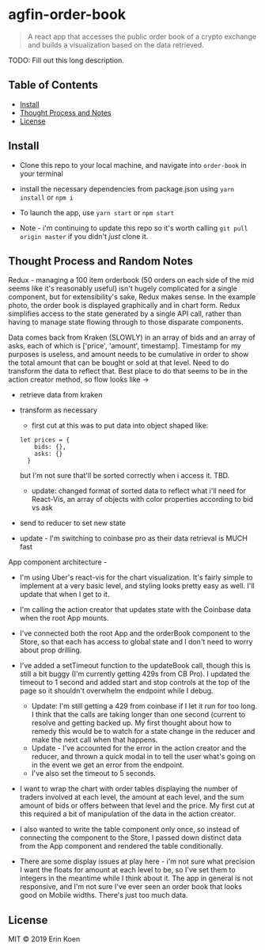 # agfin-order-book


> A react app that accesses the public order book of a crypto exchange and builds a visualization based on the data retrieved.

TODO: Fill out this long description.

## Table of Contents

- [Install](#install)
- [Thought Process and Notes](#thought_process)
- [License](#license)

## Install

- Clone this repo to your local machine, and navigate into `order-book` in your terminal
- install the necessary dependencies from package.json using `yarn install` or `npm i`
- To launch the app, use `yarn start` or `npm start` 

- Note - i'm continuing to update this repo so it's worth calling `git pull origin master` if you didn't *just* clone it.



## Thought Process and Random Notes

Redux - managing a 100 item orderbook (50 orders on each side of the mid seems like it's reasonably useful) isn't hugely complicated for a single component, but for extensibility's sake, Redux makes sense. In the example photo, the order book is displayed graphically and in chart form. Redux simplifies access to the state generated by a single API call, rather than having to manage state flowing through to those disparate components. 

Data comes back from Kraken (SLOWLY) in an array of bids and an array of asks, each of which is ['price', 'amount', timestamp]. Timestamp for my purposes is useless, and amount needs to be cumulative in order to show the total amount that can be bought or sold at that level. Need to do transform the data to reflect that. Best place to do that seems to be in the action creator method, so flow looks like ->
- retrieve data from kraken
- transform as necessary
    - first cut at this was to put data into object shaped like:
    ```
    let prices = {
        bids: {}, 
        asks: {}
      }
    ```
    but I'm not sure that'll be sorted correctly when i access it. TBD.
    - update: changed format of sorted data to reflect what i'll need for React-Vis, an array of objects with color properties according to bid vs ask

- send to reducer to set new state
- update - I'm switching to coinbase pro as their data retrieval is MUCH fast

App component architecture - 

- I'm using Uber's react-vis for the chart visualization. It's fairly simple to implement at a very basic level, and styling looks pretty easy as well. I'll update that when I get to it.

- I'm calling the action creator that updates state with the Coinbase data when the root App mounts. 

- I've connected both the root App and the orderBook component to the Store, so that each has access to global state and I don't need to worry about prop drilling.

- I've added a setTimeout function to the updateBook call, though this is still a bit buggy (I'm currently getting 429s from CB Pro). I updated the timeout to 1 second and added start and stop controls at the top of the page so it shouldn't overwhelm the endpoint while I debug.
    - Update: I'm still getting a 429 from coinbase if I let it run for too long. I think that the calls are taking longer than one second (current to resolve and getting backed up. My first thought about how to remedy this would be to watch for a state change in the reducer and make the next call when that happens. 
    - Update - I've accounted for the error in the action creator and the reducer, and thrown a quick modal in to tell the user what's going on in the event we get an error from the endpoint. 
    - I've also set the timeout to 5 seconds. 

- I want to wrap the chart with order tables displaying the number of traders involved at each level, the amount at each level, and the sum amount of bids or offers between that level and the price. My first cut at this required a bit of manipulation of the data in the action creator. 

- I also wanted to write the table component only once, so instead of connecting the component to the Store, I passed down distinct data from the App component and rendered the table conditionally. 

- There are some display issues at play here - i'm not sure what precision I want the floats for amount at each level to be, so I've set them to integers in the meantime while I think about it. The app in general is not responsive, and I'm not sure I've ever seen an order book that looks good on Mobile widths. There's just too much data. 

## License

MIT © 2019 Erin Koen
